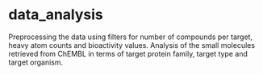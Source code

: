 # data_analysis
Preprocessing the data using filters for number of compounds per target, heavy atom counts and bioactivity values.
Analysis of the small molecules retrieved from ChEMBL in terms of target protein family, target type and target organism. 

